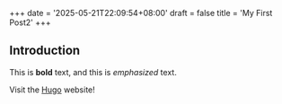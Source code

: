 +++
date = '2025-05-21T22:09:54+08:00'
draft = false
title = 'My First Post2'
+++
## Introduction

This is **bold** text, and this is *emphasized* text.

Visit the [Hugo](https://gohugo.io) website!